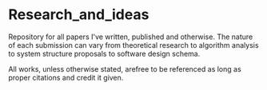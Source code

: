 # Research_and_ideas

Repository for all papers I've written, published and otherwise. The nature of each submission can vary from 
theoretical research to algorithm analysis to system structure proposals to software design schema.

All works, unless otherwise stated, arefree to be referenced as long as proper citations and credit it given.
